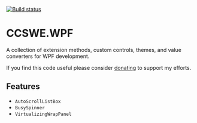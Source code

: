 [![Build status](https://ci.appveyor.com/api/projects/status/elfktumauqu1179d?svg=true)](https://ci.appveyor.com/project/CoryCharlton/ccswe-wpf)

# CCSWE.WPF

A collection of extension methods, custom controls, themes, and value converters for WPF development.

If you find this code useful please consider [donating](https://www.paypal.com/cgi-bin/webscr?cmd=_s-xclick&hosted_button_id=ECGSEZ36LV6QU) to support my efforts.

## Features

* `AutoScrollListBox`
* `BusySpinner`
* `VirtualizingWrapPanel`
